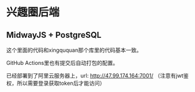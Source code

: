 # 兴趣圈后端

## MidwayJS + PostgreSQL

这个里面的代码和xingququan那个库里的代码基本一致。

GitHub Actions里也有提交后自动打包的配置。

已经部署到了阿里云服务器上，url: http://47.99.174.164:7001/
（注意有jwt鉴权，所以需要登录获取token后才能访问）
